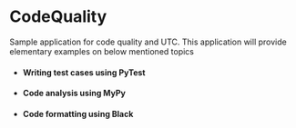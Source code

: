 # CodeQuality
Sample application for code quality and UTC. This application will provide elementary examples on below mentioned topics

* #### Writing test cases using PyTest
* #### Code analysis using MyPy
* #### Code formatting using Black 
